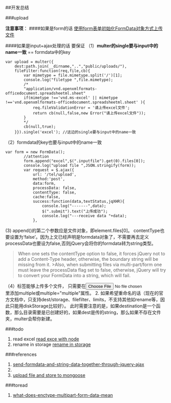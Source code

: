 ##开发总结

###upload 

**注意事项**：
####如果是form的话
[使用form表单初始化FormData对象方式上传文件](http://www.jianshu.com/p/46e6e03a0d53)

####如果是input+ajax处理的话
要保证
（1）**multer的single要与input中的name一致** == formdata中的key
```
var upload = multer({
    dest:path.join(__dirname,"..","public/uploads/"),
    fileFilter:function(req,file,cb){
        var mimetype = file.mimetype.split('/')[1];
        console.log("filetype ",file.mimetype);
        /*
        "application/vnd.openxmlformats-officedocument.spreadsheetml.sheet"
        if(mimetype !=='vnd.ms-excel' || mimetype !=='vnd.openxmlformats-officedocument.spreadsheetml.sheet' ){
            req.fileValidationError = '请上传excel文件';
            return cb(null,false,new Error("请上传excel文件"));
        }
        */
        cb(null,true);
    }}).single('excel'); //这边的single要与input中的name一致
```

（2）formdata的key也要与input中的name一致
```
var form = new FormData();
        //attention
        form.append("excel",$(".inputfile").get(0).files[0]);
        console.log("upload file ",JSON.stringify(form));
        var request = $.ajax({
            url: '/tel/upload',
            method:'post',
            data:form,
            processData: false,
            contentType: false,
            cache:false,
            success:function(data,textStatus,jqXHR){
                console.log("-------",data);
                $(".submit").text("上传成功");
                console.log("---receive data "+data);
            },
```

(3) append()的第二个参数应是文件对象，即element.files[0]。
contentType也要设置为‘false’。因为上文已经声明是formdata对象了，不需要再去定义
processData也要设为false,否则jQuery会将你的formdata转为string类型。
> When one sets the contentType option to false, it forces jQuery not to add a Content-Type header, otherwise, the boundary string will be missing from it. >Also, when submitting files via multi-part/form one must leave the processData flag set to false, otherwise, jQuery will try to convert your FormData into a string, which will fail.

（4）标签能够上传多个文件，
只需要在<input type="file">里添加multiple或multiple="multiple"属性。
2. 如果希望重命名的话（现在的官方文档中，只支持dest/storage、filefilter、limits，不支持其他如rename等，因此只能用diskStorage比较好）。
此时需要注意的是，如果destination是一个函数，那么目录需要是已创建好的，如果dest是传的string，那么如果不存在文件夹，multer会帮你新建。

###todo 
1. read excel
[read exce with node](http://www.cnblogs.com/ajun/p/4171384.html) 
2. rename in storage
[rename in storage](https://github.com/expressjs/multer/issues/170)

###references
1. [send-formdata-and-string-data-together-through-jquery-ajax](http://stackoverflow.com/questions/21060247/send-formdata-and-string-data-together-through-jquery-ajax)
2. [](http://stackoverflow.com/questions/21044798/how-to-use-formdata-for-ajax-file-upload)
3. [upload file and store to mongoose](http://my.oschina.net/boogoogle/blog/547398?fromerr=sVadloQY)

###toread
1. [what-does-enctype-multipart-form-data-mean](http://stackoverflow.com/questions/4526273/what-does-enctype-multipart-form-data-mean)
